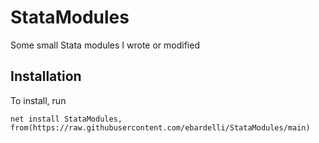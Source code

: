 # StataModules
Some small Stata modules I wrote or modified

## Installation
To install, run

```
net install StataModules,
from(https://raw.githubusercontent.com/ebardelli/StataModules/main)
```
